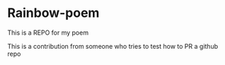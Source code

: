 # Rainbow-poem
This is a REPO for my poem

This is a contribution from someone who tries to test how to PR a github repo
